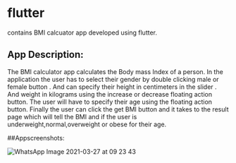 # flutter
contains BMI calcuator app developed using flutter.

## App Description:
The BMI calculator app calculates the Body mass Index of a person.
In the application the user has to select their gender by double clicking male or female button .
And can specify their height in centimeters in the slider . 
And weight in kilograms using the increase or decrease floating action button.
The user will have to specify their age using the floating action button.
Finally the user can click the get BMI button and it takes to the result page which will tell the BMI and if the user is underweight,normal,overweight or obese for their age.

##Appscreenshots:

![WhatsApp Image 2021-03-27 at 09 23 43](https://user-images.githubusercontent.com/67912824/116353096-d36e5380-a813-11eb-8b34-6f9b4a6f0b8e.jpeg)

